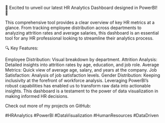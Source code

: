 🚀 Excited to unveil our latest HR Analytics Dashboard designed in PowerBI! 🚀

This comprehensive tool provides a clear overview of key HR metrics at a glance. From tracking employee distribution across departments to analyzing attrition rates and average salaries, this dashboard is an essential tool for any HR professional looking to streamline their analytics process.

🔍 Key Features:

Employee Distribution: Visual breakdown by department.
Attrition Analysis: Detailed insights into attrition rates by age, education, and job role.
Average Metrics: Quick view of average age, salary, and years at the company.
Job Satisfaction: Analysis of job satisfaction levels.
Gender Distribution: Keeping inclusivity at the forefront of workforce analysis.
Leveraging PowerBI’s robust capabilities has enabled us to transform raw data into actionable insights. This dashboard is a testament to the power of data visualization in making informed HR decisions.

Check out more of my projects on GitHub: 

#HRAnalytics #PowerBI #DataVisualization #HumanResources #DataDriven
